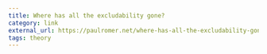 ```yaml
---
title: Where has all the excludability gone?
category: link
external_url: https://paulromer.net/where-has-all-the-excludability-gone/
tags: theory
---
```

